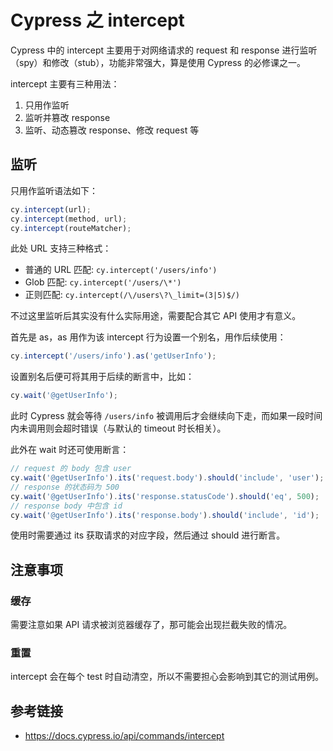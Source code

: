 # Cypress 之 intercept

Cypress 中的 intercept 主要用于对网络请求的 request 和 response 进行监听（spy）和修改（stub），功能非常强大，算是使用 Cypress 的必修课之一。

intercept 主要有三种用法：

1. 只用作监听
2. 监听并篡改 response
3. 监听、动态篡改 response、修改 request 等

## 监听

只用作监听语法如下：

```js
cy.intercept(url);
cy.intercept(method, url);
cy.intercept(routeMatcher);
```

此处 URL 支持三种格式：

-   普通的 URL 匹配: `cy.intercept('/users/info')`
-   Glob 匹配: `cy.intercept('/users/\*')`
-   正则匹配: `cy.intercept(/\/users\?\_limit=(3|5)$/)`

不过这里监听后其实没有什么实际用途，需要配合其它 API 使用才有意义。

首先是 as，as 用作为该 intercept 行为设置一个别名，用作后续使用：

```js
cy.intercept('/users/info').as('getUserInfo');
```

设置别名后便可将其用于后续的断言中，比如：

```js
cy.wait('@getUserInfo');
```

此时 Cypress 就会等待 `/users/info` 被调用后才会继续向下走，而如果一段时间内未调用则会超时错误（与默认的 timeout 时长相关）。

此外在 wait 时还可使用断言：

```js
// request 的 body 包含 user
cy.wait('@getUserInfo').its('request.body').should('include', 'user');
// response 的状态码为 500
cy.wait('@getUserInfo').its('response.statusCode').should('eq', 500);
// response body 中包含 id
cy.wait('@getUserInfo').its('response.body').should('include', 'id');
```

使用时需要通过 its 获取请求的对应字段，然后通过 should 进行断言。

## 注意事项

### 缓存

需要注意如果 API 请求被浏览器缓存了，那可能会出现拦截失败的情况。

### 重置

intercept 会在每个 test 时自动清空，所以不需要担心会影响到其它的测试用例。

## 参考链接

-   https://docs.cypress.io/api/commands/intercept
